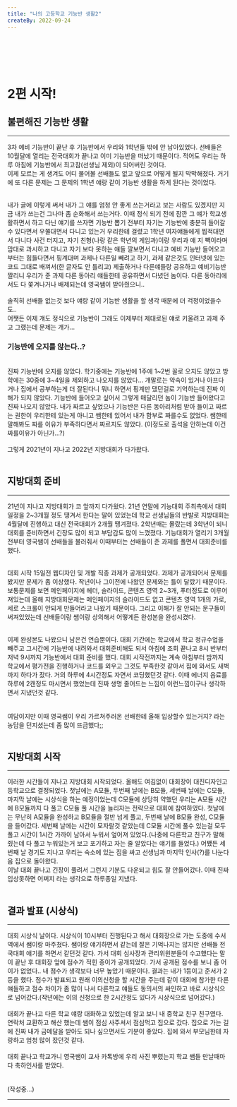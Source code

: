 ```yaml
---
title: "나의 고등학교 기능반 생활2"
createBy: 2022-09-24
---
```



<br>
<br>
<br>
<br>

# 2편 시작!

## 불편해진 기능반 생활
---
3차 예비 기능반이 끝난 후 기능반에서 우리와 1학년들 밖에 안 남아있었다. 선배들은 10월달에 열리는 전국대회가 끝나고 이미 기능반을 떠났기 때문이다. 적어도 우리는 하루 아침에 기능반에서 최고참(선생님 제외)이 되어버린 것이다.
<br>
이제 모르는 게 생겨도 어디 물어볼 선배들도 없고 앞으로 어떻게 될지 막막해졌다. 거기에 또 다른 문제는 그 문제의 1학년 얘랑 같이 기능반 생활을 하게 된다는 것이었다. 
<br>
<br>

내가 글에 이렇게 써서 내가 그 얘를 엄청 안 좋게 쓰는거라고 보는 사람도 있겠지만 지금 내가 쓰는건 그나마 좀 순화해서 쓰는거다. 이때 정식 되기 전에 잠깐 그 얘가 학교생활하면서 하고 다닌 얘기를 쓰자면 기능반 뽑기 전부터 자기는 기능반에 충분히 들어갈 수 있다면서 우쭐대면서 다니고 있는거 우리한테 걸렸고 1학년 여자얘들에게 찝적대면서 다니다 사건 터지고, 자기 친형(나랑 같은 학년의 게임과)이랑 우리과 얘 지 빽이라며 맘대로 과시하고 다니고 자기 보다 못하는 얘들 깔보면서 다니고 예비 기능반 들어오고 부터는 힘들다면서 핑계대며 과제나 다른일 빼려고 하기, 과제 같은것도 인터넷에 있는 코드 그대로 배껴서(한 글자도 안 틀리고) 제출하거나 다른얘들랑 공유하고 예비기능반 짤리니 우리가 준 과제 다른 동아리 얘들한테 공유하면서 다녔던 놈이다. 다른 동아리에서도 다 쫓겨나거나 배제되는데 영국쌤이 받아줬으니..
<br>
<br>
솔직히 선배들 없는것 보다 얘랑 같이 기능반 생활을 할 생각 때문에 더 걱정이었을수도..
<br>
어쨋든 이제 걔도 정식으로 기능반이 그래도 이제부터 제대로된 얘로 키울려고 과제 주고 그랬는데 문제는 걔가... 
<br>

### 기능반에 오지를 않는다..?

<br>
진짜 기능반에 오지를 않았다. 학기중에는 기능반에 1주에 1~2번 꼴로 오지도 않았고 방학에는 30중에 3~4일을 제외하고 나오지를 않았다... 걔말로는 약속이 있거나 아프다거나 집에서 공부하는게 더 잘된다니 뭐니 하면서 핑계만 댔던걸로 기억하는데 진짜 이해가 되지 않았다. 기능반에 들어오고 싶어서 그렇게 매달리던 놈이 기능반 들어왔다고 진짜 나오지 않았다. 내가 짜르고 싶었으나 기능반은 다른 동아리처럼 받아 들이고 짜르는 권한이 우리한테 있는게 아니고 쌤한테 있어서 내가 함부로 짜를수도 없었다. 쌤한테 말해봐도 짜를 이유가 부족하다면서 짜르지도 않았다. (이정도로 출석을 안하는데 이건 짜를이유가 아닌가...?) 

<br>
<br>
그렇게 2021년이 지나고 2022년 지방대회가 다가왔다.


<br>
<br>

## 지방대회 준비
---
21년이 지나고 지방대회가 코 앞까지 다가왔다. 21년 연말에 기능대회 주최측에서 대회일정을 2~3개월 정도 땡겨서 한다는 말이 있었는데 학교 선생님들의 반발로 지방대회는 4월달에 진행하고 대신 전국대회가 2개월 땡겨졌다. 2학년때는 몰랐는데 3학년이 되니 대회를 준비하면서 긴장도 많이 되고 부담감도 많이 느꼈졌다. 기능대회가 열리기 3개월전부터 영국쌤이 선배들을 불러줘서 이때부터는 선배들이 준 과제를 풀면서 대회준비를 했다. 
<br>
<br>

대회 시작 15일전 웹디자인 및 개발 직종 과제가 공개되었다. 과제가 공개되어서 문제를 봤지만 문제가 좀 이상했다. 작년이나 그이전에 나왔던 문제와는 틀이 달랐기 때문이다. 보통문제를 보면 메인페이지에 헤더, 슬라이드, 콘텐츠 영역 2~3개, 푸터정도로 이루어져있는데 올해 지방대회문제는 메인페이지의 슬라이드도 없고 콘텐츠 영역 1개의 가로, 세로 스크롤이 안되게 만들어라고 나왔기 때문이다. 그리고 이해가 잘 안되는 문구들이 써져있었는데 선배들이랑 쌤이랑 상의해서 어떻게든 완성본을 완성시켰다.
<br>
<br>

이제 완성본도 나왔으니 남은건 연습뿐이다. 대회 기간에는 학교에서 학교 정규수업을 빼주고 그시간에 기능반에 내려와서 대회준비해도 되서 아침에 조회 끝나고 8시 반부터 저녁 9시까지 기능반에서 대회 준비를 했다. 대회 시작전까지는 계속 아침부터 밤까지 학교에서 평가전을 진행하거나 코드를 외우고 그것도 부족한것 같아서 집에 와서도 새벽까지 하다가 잤다. 거의 하루에 4시간정도 자면서 코딩했던것 같다. 이때 에너지 음료를 하루에 2캔정도 마시면서 했었는데 진짜 생명 줄어드는 느낌이 이런느낌이구나 생각하면서 지냈던것 같다. 
<br>
<br>
<br>
여담이지만 이때 영국쌤이 우리 가르쳐주러온 선배한테 올해 입상할수 있는거지? 라는 농담을 던지셨는데 좀 많이 뜨금했다;;
<br>
<br>


## 지방대회 시작
---
이러한 시간들이 지나고 지방대회 시작되었다. 올해도 여김없이 대회장이 대진디자인고등학교으로 결정되었다. 첫날에는 A모듈, 두번째 날에는 B모듈, 세번째 날에는 C모듈, 마지막 날에는 시상식을 하는 예정이었는데 C모듈에 상당히 약했던 우리는 A모듈 시간에 B모듈까지 다 풀고 C모듈 풀 시간을 늘리자는 전략으로 대회에 참여하였다. 첫날에는 무난히 A모듈을 완성하고 B모듈을 절반 넘게 풀고, 두번째 날에 B모듈 완성, C모듈을 들어갔다. 세번째 날에는 시간이 모자랄것 같았는데 C모듈 시간에 풀수 있는걸 모두 풀고 시간이 1시간 가까이 남아서 누워서 엎어져 있었다.(나중에 다른학교 친구가 말해줬는데 다 풀고 누워있는거 보고 포기하고 자는 줄 알았다는 얘기를 들었다.) 어쨌든 세번째 날 경기도 지나고 우리는 숙소에 있는 짐을 싸고 선생님과 마지막 인사(?)를 나눈다음 집으로 돌아왔다. 
<br>
이날 대회 끝나고 긴장이 풀려서 그런지 기분도 다운되고 힘도 잘 안들어갔다. 이때 진짜 입상못하면 어쩌지 라는 생각으로 하루종일 지냈다.
<br>
<br>

## 결과 발표 (시상식)
---
대회 시상식 날이다. 시상식이 10시부터 진행된다고 해서 대회장으로 가는 도중에 수서역에서 쌤이랑 마주쳤다. 쌤이랑 얘기하면서 같는데 잘은 기억나지는 않지만 선배들 전국대회 얘기를 하면서 같던것 같다. 가서 대회 심사장과 관리위원분들이 수고했다는 말이 끝난 후 대회장 앞에 점수가 적힌 종이가 공개되었다. 가서 공개된 점수를 보니 좀 어이가 없었다.. 내 점수가 생각보다 너무 높았기 때문이다. 결과는 내가 1등이고 준서가 2등을 했다. 점수가 발표되고 원래 이의신청을 할 시간을 주는데 같이 대회에 참가한 다른 얘들하고 점수 차이가 좀 많이 나서 다른학교 얘들도 동의서의 싸인하고 바로 시상식으로 넘어갔다.(작년에는 이의 신청으로 한 2시간정도 있다가 시상식으로 넘어갔다.)
<br>
<br>
대회가 끝나고 다른 학교 얘랑 대화하고 있었는데 알고 보니 내 중학교 친구 친구였다. 연락처 교환하고 해산 했는데 쌤이 점심 사주셔서 점심먹고 집으로 갔다. 집으로 가는 길에 진짜 내가 금메달을 받아도 되나 싶으면서도 기분이 좋았다. 집에 와서 부모님한테 자랑하고 엄청 많이 잤던것 같다.
<br>
<br>
대회 끝나고 학교가니 영국쌤이 교사 카톡방에 우리 사진 뿌렸는지 학교 쌤들 만날때마다 축하인사를 받았다.
<br>
<br>
<br>
(작성중...)



---

<br>

<Comment />